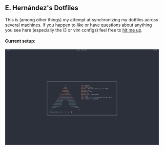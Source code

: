 ## E. Hernández's Dotfiles

This is (among other things) my attempt at synchronizing my dotfiles across
several machines. If you happen to like or have questions about anything you
see here (especially the i3 or vim configs) feel free to
[hit me up](mailto:ehernandez@email.wm.edu).

#### Current setup:
![nowm on Arch](screen.png)
